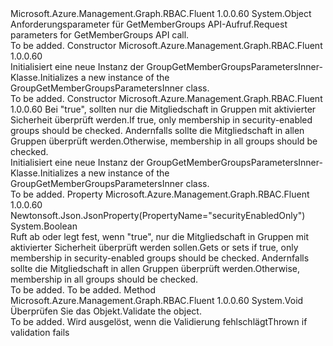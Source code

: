 <Type Name="GroupGetMemberGroupsParametersInner" FullName="Microsoft.Azure.Management.Graph.RBAC.Fluent.Models.GroupGetMemberGroupsParametersInner">
  <TypeSignature Language="C#" Value="public class GroupGetMemberGroupsParametersInner" />
  <TypeSignature Language="ILAsm" Value=".class public auto ansi beforefieldinit GroupGetMemberGroupsParametersInner extends System.Object" />
  <TypeSignature Language="DocId" Value="T:Microsoft.Azure.Management.Graph.RBAC.Fluent.Models.GroupGetMemberGroupsParametersInner" />
  <TypeSignature Language="VB.NET" Value="Public Class GroupGetMemberGroupsParametersInner" />
  <TypeSignature Language="F#" Value="type GroupGetMemberGroupsParametersInner = class" />
  <AssemblyInfo>
    <AssemblyName>Microsoft.Azure.Management.Graph.RBAC.Fluent</AssemblyName>
    <AssemblyVersion>1.0.0.60</AssemblyVersion>
  </AssemblyInfo>
  <Base>
    <BaseTypeName>System.Object</BaseTypeName>
  </Base>
  <Interfaces />
  <Docs>
    <summary>
            <span data-ttu-id="f0475-101">Anforderungsparameter für GetMemberGroups API-Aufruf.</span><span class="sxs-lookup"><span data-stu-id="f0475-101">Request parameters for GetMemberGroups API call.</span></span>
            </summary>
    <remarks>To be added.</remarks>
  </Docs>
  <Members>
    <Member MemberName=".ctor">
      <MemberSignature Language="C#" Value="public GroupGetMemberGroupsParametersInner ();" />
      <MemberSignature Language="ILAsm" Value=".method public hidebysig specialname rtspecialname instance void .ctor() cil managed" />
      <MemberSignature Language="DocId" Value="M:Microsoft.Azure.Management.Graph.RBAC.Fluent.Models.GroupGetMemberGroupsParametersInner.#ctor" />
      <MemberSignature Language="VB.NET" Value="Public Sub New ()" />
      <MemberType>Constructor</MemberType>
      <AssemblyInfo>
        <AssemblyName>Microsoft.Azure.Management.Graph.RBAC.Fluent</AssemblyName>
        <AssemblyVersion>1.0.0.60</AssemblyVersion>
      </AssemblyInfo>
      <Parameters />
      <Docs>
        <summary>
            <span data-ttu-id="f0475-102">Initialisiert eine neue Instanz der GroupGetMemberGroupsParametersInner-Klasse.</span><span class="sxs-lookup"><span data-stu-id="f0475-102">Initializes a new instance of the GroupGetMemberGroupsParametersInner class.</span></span>
            </summary>
        <remarks>To be added.</remarks>
      </Docs>
    </Member>
    <Member MemberName=".ctor">
      <MemberSignature Language="C#" Value="public GroupGetMemberGroupsParametersInner (bool securityEnabledOnly);" />
      <MemberSignature Language="ILAsm" Value=".method public hidebysig specialname rtspecialname instance void .ctor(bool securityEnabledOnly) cil managed" />
      <MemberSignature Language="DocId" Value="M:Microsoft.Azure.Management.Graph.RBAC.Fluent.Models.GroupGetMemberGroupsParametersInner.#ctor(System.Boolean)" />
      <MemberSignature Language="VB.NET" Value="Public Sub New (securityEnabledOnly As Boolean)" />
      <MemberSignature Language="F#" Value="new Microsoft.Azure.Management.Graph.RBAC.Fluent.Models.GroupGetMemberGroupsParametersInner : bool -&gt; Microsoft.Azure.Management.Graph.RBAC.Fluent.Models.GroupGetMemberGroupsParametersInner" Usage="new Microsoft.Azure.Management.Graph.RBAC.Fluent.Models.GroupGetMemberGroupsParametersInner securityEnabledOnly" />
      <MemberType>Constructor</MemberType>
      <AssemblyInfo>
        <AssemblyName>Microsoft.Azure.Management.Graph.RBAC.Fluent</AssemblyName>
        <AssemblyVersion>1.0.0.60</AssemblyVersion>
      </AssemblyInfo>
      <Parameters>
        <Parameter Name="securityEnabledOnly" Type="System.Boolean" />
      </Parameters>
      <Docs>
        <param name="securityEnabledOnly"><span data-ttu-id="f0475-103">Bei "true", sollten nur die Mitgliedschaft in Gruppen mit aktivierter Sicherheit überprüft werden.</span><span class="sxs-lookup"><span data-stu-id="f0475-103">If true, only membership in security-enabled groups should be checked.</span></span> <span data-ttu-id="f0475-104">Andernfalls sollte die Mitgliedschaft in allen Gruppen überprüft werden.</span><span class="sxs-lookup"><span data-stu-id="f0475-104">Otherwise, membership in all groups should be checked.</span></span></param>
        <summary>
            <span data-ttu-id="f0475-105">Initialisiert eine neue Instanz der GroupGetMemberGroupsParametersInner-Klasse.</span><span class="sxs-lookup"><span data-stu-id="f0475-105">Initializes a new instance of the GroupGetMemberGroupsParametersInner class.</span></span>
            </summary>
        <remarks>To be added.</remarks>
      </Docs>
    </Member>
    <Member MemberName="SecurityEnabledOnly">
      <MemberSignature Language="C#" Value="public bool SecurityEnabledOnly { get; set; }" />
      <MemberSignature Language="ILAsm" Value=".property instance bool SecurityEnabledOnly" />
      <MemberSignature Language="DocId" Value="P:Microsoft.Azure.Management.Graph.RBAC.Fluent.Models.GroupGetMemberGroupsParametersInner.SecurityEnabledOnly" />
      <MemberSignature Language="VB.NET" Value="Public Property SecurityEnabledOnly As Boolean" />
      <MemberSignature Language="F#" Value="member this.SecurityEnabledOnly : bool with get, set" Usage="Microsoft.Azure.Management.Graph.RBAC.Fluent.Models.GroupGetMemberGroupsParametersInner.SecurityEnabledOnly" />
      <MemberType>Property</MemberType>
      <AssemblyInfo>
        <AssemblyName>Microsoft.Azure.Management.Graph.RBAC.Fluent</AssemblyName>
        <AssemblyVersion>1.0.0.60</AssemblyVersion>
      </AssemblyInfo>
      <Attributes>
        <Attribute>
          <AttributeName>Newtonsoft.Json.JsonProperty(PropertyName="securityEnabledOnly")</AttributeName>
        </Attribute>
      </Attributes>
      <ReturnValue>
        <ReturnType>System.Boolean</ReturnType>
      </ReturnValue>
      <Docs>
        <summary>
            <span data-ttu-id="f0475-106">Ruft ab oder legt fest, wenn "true", nur die Mitgliedschaft in Gruppen mit aktivierter Sicherheit überprüft werden sollen.</span><span class="sxs-lookup"><span data-stu-id="f0475-106">Gets or sets if true, only membership in security-enabled groups should be checked.</span></span> <span data-ttu-id="f0475-107">Andernfalls sollte die Mitgliedschaft in allen Gruppen überprüft werden.</span><span class="sxs-lookup"><span data-stu-id="f0475-107">Otherwise, membership in all groups should be checked.</span></span>
            </summary>
        <value>To be added.</value>
        <remarks>To be added.</remarks>
      </Docs>
    </Member>
    <Member MemberName="Validate">
      <MemberSignature Language="C#" Value="public virtual void Validate ();" />
      <MemberSignature Language="ILAsm" Value=".method public hidebysig newslot virtual instance void Validate() cil managed" />
      <MemberSignature Language="DocId" Value="M:Microsoft.Azure.Management.Graph.RBAC.Fluent.Models.GroupGetMemberGroupsParametersInner.Validate" />
      <MemberSignature Language="VB.NET" Value="Public Overridable Sub Validate ()" />
      <MemberSignature Language="F#" Value="abstract member Validate : unit -&gt; unit&#xA;override this.Validate : unit -&gt; unit" Usage="groupGetMemberGroupsParametersInner.Validate " />
      <MemberType>Method</MemberType>
      <AssemblyInfo>
        <AssemblyName>Microsoft.Azure.Management.Graph.RBAC.Fluent</AssemblyName>
        <AssemblyVersion>1.0.0.60</AssemblyVersion>
      </AssemblyInfo>
      <ReturnValue>
        <ReturnType>System.Void</ReturnType>
      </ReturnValue>
      <Parameters />
      <Docs>
        <summary>
            <span data-ttu-id="f0475-108">Überprüfen Sie das Objekt.</span><span class="sxs-lookup"><span data-stu-id="f0475-108">Validate the object.</span></span>
            </summary>
        <remarks>To be added.</remarks>
        <exception cref="T:Microsoft.Rest.ValidationException">
            <span data-ttu-id="f0475-109">Wird ausgelöst, wenn die Validierung fehlschlägt</span><span class="sxs-lookup"><span data-stu-id="f0475-109">Thrown if validation fails</span></span>
            </exception>
      </Docs>
    </Member>
  </Members>
</Type>